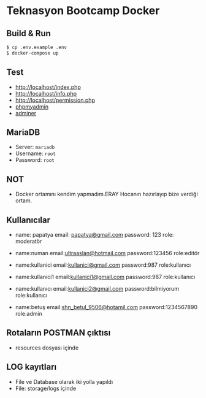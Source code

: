 # Teknasyon Bootcamp Docker

## Build & Run

```bash
$ cp .env.example .env
$ docker-compose up
```

## Test

- [http://localhost/index.php](http://localhost)
- [http://localhost/info.php](http://localhost/info.php)
- [http://localhost/permission.php](http://localhost/permission.php)
- [phpmyadmin](http://localhost:8081)
- [adminer](http://localhost:8082)

## MariaDB

- Server: `mariadb`
- Username: `root`
- Password: `root`

## NOT 
- Docker ortamını kendim yapmadım.ERAY Hocanın hazırlayıp bize verdiği ortam.

## Kullanıcılar
- name: papatya
  email: papatya@gmail.com
  password: 123
  role: moderatör

- name:numan
  email:ultraaslan@hotmail.com
  password:123456
  role:editör

- name:kullanici
  email:kullanici@gmail.com
  password:987
  role:kullanıcı

- name:kullanici1
  email:kullanici1@gmail.com
  password:987
  role:kullanıcı

- name:kullanıcı
  email:kullanici2@gmail.com
  password:bilmiyorum
  role:kullanıcı

- name:betuş
  email:shn_betul_9506@hotamil.com
  password:1234567890
  role:admin

## Rotaların POSTMAN çıktısı
- resources dosyası içinde

## LOG kayıtları
- File ve Database olarak iki yolla yapıldı
- File: storage/logs içinde
